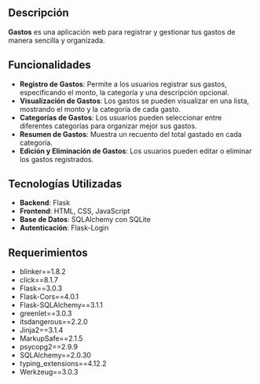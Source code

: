 ## Descripción

**Gastos** es una aplicación web para registrar y gestionar tus gastos de manera sencilla y organizada.

## Funcionalidades

- **Registro de Gastos**: Permite a los usuarios registrar sus gastos, especificando el monto, la categoría y una descripción opcional.
- **Visualización de Gastos**: Los gastos se pueden visualizar en una lista, mostrando el monto y la categoría de cada gasto.
- **Categorías de Gastos**: Los usuarios pueden seleccionar entre diferentes categorías para organizar mejor sus gastos.
- **Resumen de Gastos**: Muestra un recuento del total gastado en cada categoría.
- **Edición y Eliminación de Gastos**: Los usuarios pueden editar o eliminar los gastos registrados.
  
## Tecnologías Utilizadas

- **Backend**: Flask
- **Frontend**: HTML, CSS, JavaScript
- **Base de Datos**: SQLAlchemy con SQLite
- **Autenticación**: Flask-Login

## Requerimientos

- blinker==1.8.2
- click==8.1.7
- Flask==3.0.3
- Flask-Cors==4.0.1
- Flask-SQLAlchemy==3.1.1
- greenlet==3.0.3
- itsdangerous==2.2.0
- Jinja2==3.1.4
- MarkupSafe==2.1.5
- psycopg2==2.9.9
- SQLAlchemy==2.0.30
- typing_extensions==4.12.2
- Werkzeug==3.0.3


